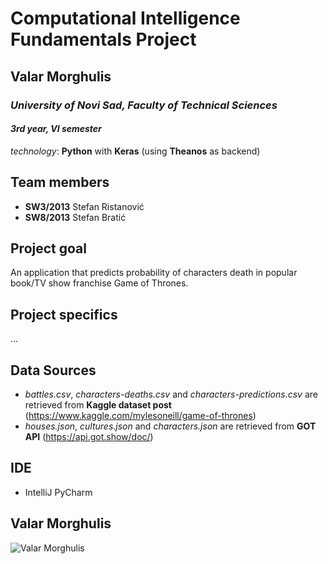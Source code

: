 # Computational Intelligence Fundamentals Project
## Valar Morghulis
### *University of Novi Sad, Faculty of Technical Sciences*
#### *3rd year, VI semester*

*technology*: **Python** with **Keras** (using **Theanos** as backend)

## Team members
* **SW3/2013** Stefan Ristanović
* **SW8/2013** Stefan Bratić

## Project goal
An application that predicts probability of characters death in popular book/TV show franchise Game of Thrones.

## Project specifics
...

## Data Sources
* *battles.csv*, *characters-deaths.csv* and *characters-predictions.csv* are retrieved from **Kaggle dataset post** (https://www.kaggle.com/mylesoneill/game-of-thrones)
* *houses.json*, *cultures.json* and *characters.json* are retrieved from **GOT API** (https://api.got.show/doc/)

## IDE
* IntelliJ PyCharm

## Valar Morghulis
![Valar Morghulis](http://i.imgur.com/dHdZdPp.jpg)

